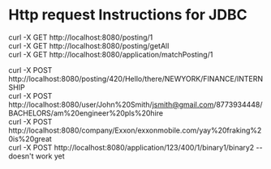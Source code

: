 # Http request Instructions for JDBC   

curl -X GET http://localhost:8080/posting/1   
curl -X GET http://localhost:8080/posting/getAll   
curl -X GET http://localhost:8080/application/matchPosting/1   

curl -X POST http://localhost:8080/posting/420/Hello/there/NEWYORK/FINANCE/INTERNSHIP   
curl -X POST http://localhost:8080/user/John%20Smith/jsmith@gmail.com/8773934448/BACHELORS/am%20engineer%20pls%20hire    
curl -X POST http://localhost:8080/company/Exxon/exxonmobile.com/yay%20fraking%20is%20great   
curl -X POST http://localhost:8080/application/123/400/1/binary1/binary2                --doesn't work yet  

